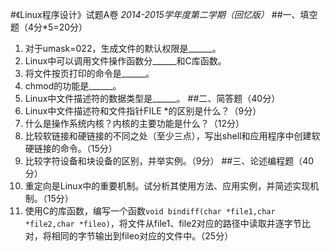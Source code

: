 #《Linux程序设计》试题A卷
*2014-2015学年度第二学期（回忆版）*
##一、填空题（4分*5=20分）
1. 对于umask=022，生成文件的默认权限是______。
2. Linux中可以调用文件操作函数分______和C库函数。
3. 将文件按页打印的命令是______。
4. chmod的功能是______。
5. Linux中文件描述符的数据类型是______。
##二、简答题（40分）
1. Linux中文件描述符和文件指针FILE *的区别是什么？（9分）
2. 什么是操作系统内核？内核的主要功能是什么？（12分）
3. 比较软链接和硬链接的不同之处（至少三点），写出shell和应用程序中创建软硬链接的命令。（15分）
4. 比较字符设备和块设备的区别，并举实例。（9分）
##三、论述编程题（40分）
1. 重定向是Linux中的重要机制。试分析其使用方法、应用实例，并简述实现机制。（15分）
2. 使用C的库函数，编写一个函数`void bindiff(char *file1,char *file2,char *fileo)`，将文件从file1、file2对应的路径中读取并逐字节比对，将相同的字节输出到fileo对应的文件中。（25分）